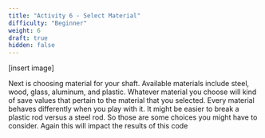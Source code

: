 ```yaml
---
title: "Activity 6 - Select Material"
difficulty: "Beginner"
weight: 6
draft: true
hidden: false
---
```

[insert image]

Next is choosing material for your shaft. Available materials include steel, wood, glass, aluminum, and plastic. Whatever material you choose will kind of save values that pertain to the material that you selected. Every material behaves differently when you play with it. It might be easier to break a plastic rod versus a steel rod. So those are some choices you might have to consider. Again this will impact the results of this code
